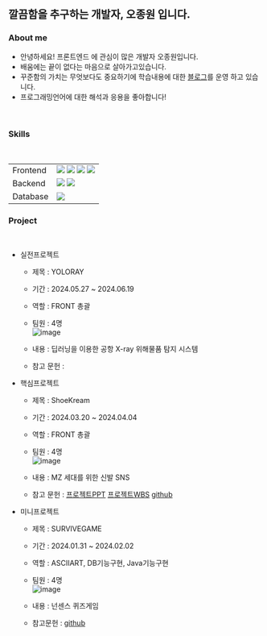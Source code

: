 ## 깔끔함을 추구하는 개발자, 오종원 입니다. 

<h3>About me</h3>

- 안녕하세요! 프론트엔드 에 관심이 많은 개발자 오종원입니다.
- 배움에는 끝이 없다는 마음으로 살아가고있습니다.  
- 꾸준함의 가치는 무엇보다도 중요하기에 학습내용에 대한    <a href="https://blog.naver.com/ojw6362">블로그</a>를 운영 하고 있습니다. 
- 프로그래밍언어에 대한 해석과 응용을 좋아합니다! 
<br>
<h3>Skills</h3>
<br>
<table>
    <tr>
        <td>Frontend</td>
        <td>
            <img src="https://img.shields.io/badge/HTML5-E34F26?style=for-the-badge&logo=HTML5&logoColor=white"/>
            <img src="https://img.shields.io/badge/CSS3-1572B6?style=for-the-badge&logo=CSS3&logoColor=white"/>
            <img src="https://img.shields.io/badge/JavaScript-F7DF1E?style=for-the-badge&logo=JavaScript&logoColor=black"/>
            <img src="https://img.shields.io/badge/React-61DAFB?style=for-the-badge&logo=React&logoColor=black"/>
        </td>
    </tr>
    <tr>
        <td>Backend</td>
        <td>
            <img src="https://img.shields.io/badge/Java-007396?style=for-the-badge&logo=Java&logoColor=white"/>
            <img src="https://img.shields.io/badge/Spring-6DB33F?style=for-the-badge&logo=Spring&logoColor=white"/>
        </td>
    </tr>
    <tr>
        <td>Database</td>
        <td>
            <img src="https://img.shields.io/badge/Oracle-F80000?style=for-the-badge&logo=Oracle&logoColor=white"/>
        </td>
    </tr>
</table>

<h3>Project</h3>
<br>

- 실전프로젝트
    - 제목 :  YOLORAY
    - 기간 : 2024.05.27 ~ 2024.06.19
    - 역할 : FRONT 총괄
    - 팀원 : 4명
     <br> ![image](https://github.com/jong-won-oh/jong-won-oh/assets/157657703/d181b7bb-5a32-4985-afae-b648f436bdf1)

    - 내용 : 딥러닝을 이용한 공항 X-ray 위해물품 탐지 시스템
    - 참고 문헌 :  
    
- 핵심프로젝트
    - 제목 : ShoeKream
    - 기간 : 2024.03.20 ~ 2024.04.04
    - 역할 : FRONT 총괄
    - 팀원 : 4명
       <br>  ![image](https://github.com/jong-won-oh/jong-won-oh/assets/157657703/1324efab-1cec-473a-88e9-9a3d6b823f77)

    - 내용 : MZ 세대를 위한 신발 SNS
    - 참고 문헌 : <a href="https://www.miricanvas.com/v/131r577">프로젝트PPT</a>
                 <a href="https://docs.google.com/spreadsheets/d/1ZkbGw1p2XEaN200O8J2uuGXpquaVJVl904ypKT9qAls/edit#gid=0">프로젝트WBS</a>
                 <a href="https://github.com/2023-SMHRD-KDT-AI-16/Shoekream">github</a>
- 미니프로젝트
    - 제목 : SURVIVEGAME
    - 기간 : 2024.01.31 ~ 2024.02.02
    - 역할 : ASCIIART, DB기능구현, Java기능구현
    - 팀원 : 4명<br>
      ![image](https://github.com/jong-won-oh/jong-won-oh/assets/157657703/e51bef73-017c-41e5-b981-806bb89dcd99)

    - 내용 : 넌센스 퀴즈게임 
    - 참고문헌 :  <a href="https://github.com/2023-SMHRD-KDT-AI-16/SURVIVEGAME">github</a>
  
